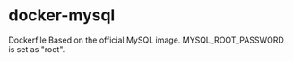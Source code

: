 # docker-mysql
Dockerfile Based on the official MySQL image.
MYSQL_ROOT_PASSWORD is set as  "root".
